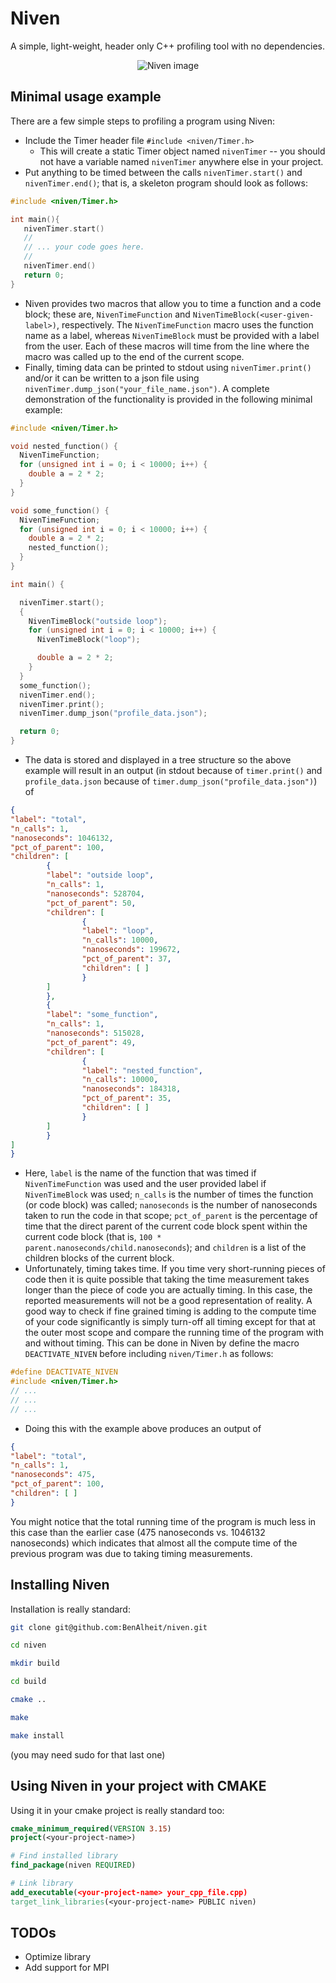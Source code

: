 # Niven

A simple, light-weight, header only C++ profiling tool with no dependencies. 


<!-- ![alt text](https://github.com/BenAlheit/niven/blob/main/resources/niven.png?raw=true) -->

<p align="center">
  <img src="https://github.com/BenAlheit/niven/blob/main/resources/niven.png?raw=true" alt="Niven image"/>
</p>

## Minimal usage example

There are a few simple steps to profiling a program using Niven:
 - Include the Timer header file `#include <niven/Timer.h>`
    * This will create a static Timer object named `nivenTimer` -- you should not have a variable named `nivenTimer` anywhere else in your project.
 - Put anything to be timed between the calls `nivenTimer.start()` and `nivenTimer.end()`; that is, a skeleton program should look as follows:
 ```C++
#include <niven/Timer.h>

int main(){
    nivenTimer.start()
    //
    // ... your code goes here.
    //
    nivenTimer.end()
    return 0;
}

```
 - Niven provides two macros that allow you to time a function and a code block; these are, `NivenTimeFunction` and `NivenTimeBlock(<user-given-label>)`, respectively. The `NivenTimeFunction` macro uses the function name as a label, whereas `NivenTimeBlock` must be provided with a label from the user. Each of these macros will time from the line where the macro was called up to the end of the current scope. 
 - Finally, timing data can be printed to stdout using `nivenTimer.print()` and/or it can be written to a json file using `nivenTimer.dump_json("your_file_name.json")`. A complete demonstration of the functionality is provided in the following minimal example:
```C++
#include <niven/Timer.h>

void nested_function() {
  NivenTimeFunction;
  for (unsigned int i = 0; i < 10000; i++) {
    double a = 2 * 2;
  }
}

void some_function() {
  NivenTimeFunction;
  for (unsigned int i = 0; i < 10000; i++) {
    double a = 2 * 2;
    nested_function();
  }
}

int main() {

  nivenTimer.start();
  {
    NivenTimeBlock("outside loop");
    for (unsigned int i = 0; i < 10000; i++) {
      NivenTimeBlock("loop");

      double a = 2 * 2;
    }
  }
  some_function();
  nivenTimer.end();
  nivenTimer.print();
  nivenTimer.dump_json("profile_data.json");

  return 0;
}
```
 - The data is stored and displayed in a tree structure so the above example will result in an output (in stdout because of `timer.print()` and `profile_data.json` because of `timer.dump_json("profile_data.json")`) of
```json
{
"label": "total",
"n_calls": 1,
"nanoseconds": 1046132,
"pct_of_parent": 100,
"children": [
        {
        "label": "outside loop",
        "n_calls": 1,
        "nanoseconds": 528704,
        "pct_of_parent": 50,
        "children": [
                {
                "label": "loop",
                "n_calls": 10000,
                "nanoseconds": 199672,
                "pct_of_parent": 37,
                "children": [ ]
                }
        ]
        },
        {
        "label": "some_function",
        "n_calls": 1,
        "nanoseconds": 515028,
        "pct_of_parent": 49,
        "children": [
                {
                "label": "nested_function",
                "n_calls": 10000,
                "nanoseconds": 184318,
                "pct_of_parent": 35,
                "children": [ ]
                }
        ]
        }
]
}
```
- Here, `label` is the name of the function that was timed if `NivenTimeFunction` was used and the user provided label if `NivenTimeBlock` was used; `n_calls` is the number of times the function (or code block) was called; `nanoseconds` is the number of nanoseconds taken to run the code in that scope; `pct_of_parent` is the percentage of time that the direct parent of the current code block spent within the current code block (that is, `100 * parent.nanoseconds/child.nanoseconds`); and `children` is a list of the children blocks of the current block.
- Unfortunately, timing takes time. If you time very short-running pieces of code then it is quite possible that taking the time measurement takes longer than the piece of code you are actually timing. In this case, the reported measurements will not be a good representation of reality. A good way to check if fine grained timing is adding to the compute time of your code significantly is simply turn-off all timing except for that at the outer most scope and compare the running time of the program with and without timing. This can be done in Niven by define the macro `DEACTIVATE_NIVEN` before including `niven/Timer.h` as follows:
```C++
#define DEACTIVATE_NIVEN
#include <niven/Timer.h>
// ...
// ...
// ...
```
- Doing this with the example above produces an output of 
```json
{
"label": "total",
"n_calls": 1,
"nanoseconds": 475,
"pct_of_parent": 100,
"children": [ ]
}
```
You might notice that the total running time of the program is much less in this case than the earlier case (475 nanoseconds vs. 1046132 nanoseconds) which indicates that almost all the compute time of the previous program was due to taking timing measurements.



## Installing Niven
Installation is really standard:
```bash
git clone git@github.com:BenAlheit/niven.git
```
```bash
cd niven
```
```bash
mkdir build
```
```bash
cd build
```
```bash
cmake ..
```
```bash
make
```
```bash
make install
```
(you may need sudo for that last one)

## Using Niven in your project with CMAKE
Using it in your cmake project is really standard too:
```cmake
cmake_minimum_required(VERSION 3.15)
project(<your-project-name>)

# Find installed library
find_package(niven REQUIRED)

# Link library
add_executable(<your-project-name> your_cpp_file.cpp)
target_link_libraries(<your-project-name> PUBLIC niven)
```

## TODOs

- Optimize library
- Add support for MPI
